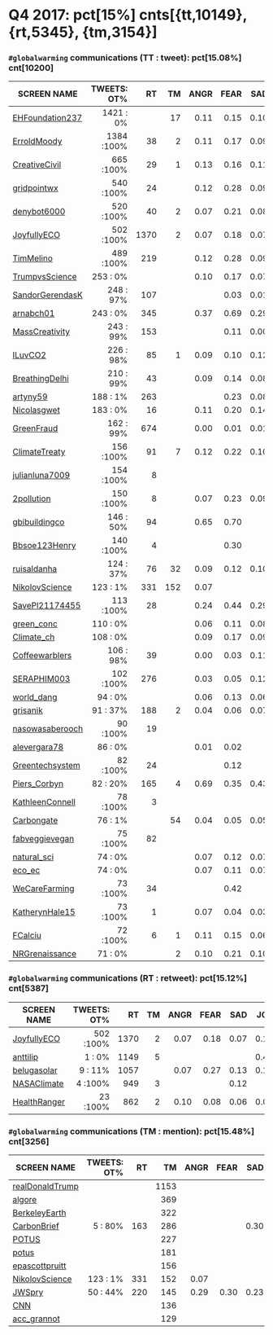 # Q4 2017: pct[15%] cnts[{tt,10149}, {rt,5345}, {tm,3154}]

### `#globalwarming` communications (TT : tweet): pct[15.08%] cnt[10200]

| SCREEN NAME                                              | TWEETS: OT% |  RT   |  TM   |  ANGR |  FEAR |  SAD  |  JOY  |
| -------------------------------------------------------- | -----------:|------:| -----:| -----:| -----:| -----:| -----:|
| [EHFoundation237](https://twitter.com/EHFoundation237)   |  1421 :  0% |       |    17 |  0.11 |  0.15 |  0.10 |  0.11 |
| [ErroldMoody](https://twitter.com/ErroldMoody)           |  1384 :100% |    38 |     2 |  0.11 |  0.17 |  0.09 |  0.10 |
| [CreativeCivil](https://twitter.com/CreativeCivil)       |   665 :100% |    29 |     1 |  0.13 |  0.16 |  0.11 |  0.12 |
| [gridpointwx](https://twitter.com/gridpointwx)           |   540 :100% |    24 |       |  0.12 |  0.28 |  0.09 |  0.10 |
| [denybot6000](https://twitter.com/denybot6000)           |   520 :100% |    40 |     2 |  0.07 |  0.21 |  0.08 |  0.21 |
| [JoyfullyECO](https://twitter.com/JoyfullyECO)           |   502 :100% |  1370 |     2 |  0.07 |  0.18 |  0.07 |  0.14 |
| [TimMelino](https://twitter.com/TimMelino)               |   489 :100% |   219 |       |  0.12 |  0.28 |  0.09 |  0.10 |
| [TrumpvsScience](https://twitter.com/TrumpvsScience)     |   253 :  0% |       |       |  0.10 |  0.17 |  0.07 |  0.08 |
| [SandorGerendasK](https://twitter.com/SandorGerendasK)   |   248 : 97% |   107 |       |       |  0.03 |  0.01 |  0.03 |
| [arnabch01](https://twitter.com/arnabch01)               |   243 :  0% |   345 |       |  0.37 |  0.69 |  0.29 |  0.07 |
| [MassCreativity](https://twitter.com/MassCreativity)     |   243 : 99% |   153 |       |       |  0.11 |  0.00 |       |
| [ILuvCO2](https://twitter.com/ILuvCO2)                   |   226 : 98% |    85 |     1 |  0.09 |  0.10 |  0.12 |  0.05 |
| [BreathingDelhi](https://twitter.com/BreathingDelhi)     |   210 : 99% |    43 |       |  0.09 |  0.14 |  0.08 |  0.13 |
| [artyny59](https://twitter.com/artyny59)                 |   188 :  1% |   263 |       |       |  0.23 |  0.08 |  0.01 |
| [Nicolasgwet](https://twitter.com/Nicolasgwet)           |   183 :  0% |    16 |       |  0.11 |  0.20 |  0.14 |  0.12 |
| [GreenFraud](https://twitter.com/GreenFraud)             |   162 : 99% |   674 |       |  0.00 |  0.01 |  0.01 |       |
| [ClimateTreaty](https://twitter.com/ClimateTreaty)       |   156 :100% |    91 |     7 |  0.12 |  0.22 |  0.10 |  0.11 |
| [julianluna7009](https://twitter.com/julianluna7009)     |   154 :100% |     8 |       |       |       |       |       |
| [2pollution](https://twitter.com/2pollution)             |   150 :100% |     8 |       |  0.07 |  0.23 |  0.09 |       |
| [gbibuildingco](https://twitter.com/gbibuildingco)       |   146 : 50% |    94 |       |  0.65 |  0.70 |       |       |
| [Bbsoe123Henry](https://twitter.com/Bbsoe123Henry)       |   140 :100% |     4 |       |       |  0.30 |       |       |
| [ruisaldanha](https://twitter.com/ruisaldanha)           |   124 : 37% |    76 |    32 |  0.09 |  0.12 |  0.10 |  0.01 |
| [NikolovScience](https://twitter.com/NikolovScience)     |   123 :  1% |   331 |   152 |  0.07 |       |       |  0.36 |
| [SavePl21174455](https://twitter.com/SavePl21174455)     |   113 :100% |    28 |       |  0.24 |  0.44 |  0.29 |  0.15 |
| [green_conc](https://twitter.com/green_conc)             |   110 :  0% |       |       |  0.06 |  0.11 |  0.08 |  0.09 |
| [Climate_ch](https://twitter.com/Climate_ch)             |   108 :  0% |       |       |  0.09 |  0.17 |  0.09 |  0.09 |
| [Coffeewarblers](https://twitter.com/Coffeewarblers)     |   106 : 98% |    39 |       |  0.00 |  0.03 |  0.11 |  0.02 |
| [SERAPHIM003](https://twitter.com/SERAPHIM003)           |   102 :100% |   276 |       |  0.03 |  0.05 |  0.12 |  0.06 |
| [world_dang](https://twitter.com/world_dang)             |    94 :  0% |       |       |  0.06 |  0.13 |  0.06 |  0.12 |
| [grisanik](https://twitter.com/grisanik)                 |    91 : 37% |   188 |     2 |  0.04 |  0.06 |  0.07 |  0.09 |
| [nasowasaberooch](https://twitter.com/nasowasaberooch)   |    90 :100% |    19 |       |       |       |       |       |
| [alevergara78](https://twitter.com/alevergara78)         |    86 :  0% |       |       |  0.01 |  0.02 |       |  0.08 |
| [Greentechsystem](https://twitter.com/Greentechsystem)   |    82 :100% |    24 |       |       |  0.12 |       |  0.08 |
| [Piers_Corbyn](https://twitter.com/Piers_Corbyn)         |    82 : 20% |   165 |     4 |  0.69 |  0.35 |  0.43 |  0.02 |
| [KathleenConnell](https://twitter.com/KathleenConnell)   |    78 :100% |     3 |       |       |       |       |       |
| [Carbongate](https://twitter.com/Carbongate)             |    76 :  1% |       |    54 |  0.04 |  0.05 |  0.05 |  0.04 |
| [fabveggievegan](https://twitter.com/fabveggievegan)     |    75 :100% |    82 |       |       |       |       |       |
| [natural_sci](https://twitter.com/natural_sci)           |    74 :  0% |       |       |  0.07 |  0.12 |  0.07 |  0.08 |
| [eco_ec](https://twitter.com/eco_ec)                     |    74 :  0% |       |       |  0.07 |  0.11 |  0.07 |  0.08 |
| [WeCareFarming](https://twitter.com/WeCareFarming)       |    73 :100% |    34 |       |       |  0.42 |       |       |
| [KatherynHale15](https://twitter.com/KatherynHale15)     |    73 :100% |     1 |       |  0.07 |  0.04 |  0.03 |  0.39 |
| [FCalciu](https://twitter.com/FCalciu)                   |    72 :100% |     6 |     1 |  0.11 |  0.15 |  0.06 |  0.13 |
| [NRGrenaissance](https://twitter.com/NRGrenaissance)     |    71 :  0% |       |     2 |  0.10 |  0.21 |  0.10 |  0.10 |


### `#globalwarming` communications (RT : retweet): pct[15.12%] cnt[5387]

| SCREEN NAME                                              | TWEETS: OT% |  RT   |  TM   |  ANGR |  FEAR |  SAD  |  JOY  |
| -------------------------------------------------------- | -----------:|------:| -----:| -----:| -----:| -----:| -----:|
| [JoyfullyECO](https://twitter.com/JoyfullyECO)           |   502 :100% |  1370 |     2 |  0.07 |  0.18 |  0.07 |  0.14 |
| [anttilip](https://twitter.com/anttilip)                 |     1 :  0% |  1149 |     5 |       |       |       |  0.44 |
| [belugasolar](https://twitter.com/belugasolar)           |     9 : 11% |  1057 |       |  0.07 |  0.27 |  0.13 |  0.17 |
| [NASAClimate](https://twitter.com/NASAClimate)           |     4 :100% |   949 |     3 |       |       |  0.12 |       |
| [HealthRanger](https://twitter.com/HealthRanger)         |    23 :100% |   862 |     2 |  0.10 |  0.08 |  0.06 |  0.02 |


### `#globalwarming` communications (TM : mention): pct[15.48%] cnt[3256]

| SCREEN NAME                                              | TWEETS: OT% |  RT   |  TM   |  ANGR |  FEAR |  SAD  |  JOY  |
| -------------------------------------------------------- | -----------:|------:| -----:| -----:| -----:| -----:| -----:|
| [realDonaldTrump](https://twitter.com/realDonaldTrump)   |             |       |  1153 |       |       |       |       |
| [algore](https://twitter.com/algore)                     |             |       |   369 |       |       |       |       |
| [BerkeleyEarth](https://twitter.com/BerkeleyEarth)       |             |       |   322 |       |       |       |       |
| [CarbonBrief](https://twitter.com/CarbonBrief)           |     5 : 80% |   163 |   286 |       |       |  0.30 |       |
| [POTUS](https://twitter.com/POTUS)                       |             |       |   227 |       |       |       |       |
| [potus](https://twitter.com/potus)                       |             |       |   181 |       |       |       |       |
| [epascottpruitt](https://twitter.com/epascottpruitt)     |             |       |   156 |       |       |       |       |
| [NikolovScience](https://twitter.com/NikolovScience)     |   123 :  1% |   331 |   152 |  0.07 |       |       |  0.36 |
| [JWSpry](https://twitter.com/JWSpry)                     |    50 : 44% |   220 |   145 |  0.29 |  0.30 |  0.23 |  0.06 |
| [CNN](https://twitter.com/CNN)                           |             |       |   136 |       |       |       |       |
| [acc_grannot](https://twitter.com/acc_grannot)           |             |       |   129 |       |       |       |       |


